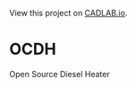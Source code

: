 View this project on [CADLAB.io](https://cadlab.io/project/25315). 

# OCDH
Open Source Diesel Heater
